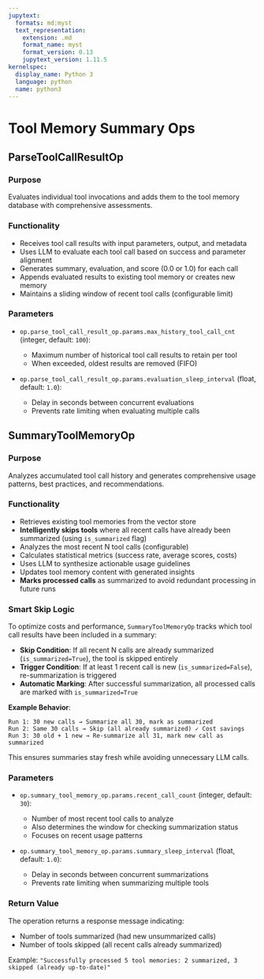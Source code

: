 ```yaml
---
jupytext:
  formats: md:myst
  text_representation:
    extension: .md
    format_name: myst
    format_version: 0.13
    jupytext_version: 1.11.5
kernelspec:
  display_name: Python 3
  language: python
  name: python3
---
```


# Tool Memory Summary Ops

## ParseToolCallResultOp

### Purpose

Evaluates individual tool invocations and adds them to the tool memory database with comprehensive assessments.

### Functionality

- Receives tool call results with input parameters, output, and metadata
- Uses LLM to evaluate each tool call based on success and parameter alignment
- Generates summary, evaluation, and score (0.0 or 1.0) for each call
- Appends evaluated results to existing tool memory or creates new memory
- Maintains a sliding window of recent tool calls (configurable limit)

### Parameters

- `op.parse_tool_call_result_op.params.max_history_tool_call_cnt` (integer, default: `100`):
  - Maximum number of historical tool call results to retain per tool
  - When exceeded, oldest results are removed (FIFO)

- `op.parse_tool_call_result_op.params.evaluation_sleep_interval` (float, default: `1.0`):
  - Delay in seconds between concurrent evaluations
  - Prevents rate limiting when evaluating multiple calls

## SummaryToolMemoryOp

### Purpose

Analyzes accumulated tool call history and generates comprehensive usage patterns, best practices, and recommendations.

### Functionality

- Retrieves existing tool memories from the vector store
- **Intelligently skips tools** where all recent calls have already been summarized (using `is_summarized` flag)
- Analyzes the most recent N tool calls (configurable)
- Calculates statistical metrics (success rate, average scores, costs)
- Uses LLM to synthesize actionable usage guidelines
- Updates tool memory content with generated insights
- **Marks processed calls** as summarized to avoid redundant processing in future runs

### Smart Skip Logic

To optimize costs and performance, `SummaryToolMemoryOp` tracks which tool call results have been included in a summary:

- **Skip Condition**: If all recent N calls are already summarized (`is_summarized=True`), the tool is skipped entirely
- **Trigger Condition**: If at least 1 recent call is new (`is_summarized=False`), re-summarization is triggered
- **Automatic Marking**: After successful summarization, all processed calls are marked with `is_summarized=True`

**Example Behavior**:
```
Run 1: 30 new calls → Summarize all 30, mark as summarized
Run 2: Same 30 calls → Skip (all already summarized) ✓ Cost savings
Run 3: 30 old + 1 new → Re-summarize all 31, mark new call as summarized
```

This ensures summaries stay fresh while avoiding unnecessary LLM calls.

### Parameters

- `op.summary_tool_memory_op.params.recent_call_count` (integer, default: `30`):
  - Number of most recent tool calls to analyze
  - Also determines the window for checking summarization status
  - Focuses on recent usage patterns

- `op.summary_tool_memory_op.params.summary_sleep_interval` (float, default: `1.0`):
  - Delay in seconds between concurrent summarizations
  - Prevents rate limiting when summarizing multiple tools

### Return Value

The operation returns a response message indicating:
- Number of tools summarized (had new unsummarized calls)
- Number of tools skipped (all recent calls already summarized)

Example: `"Successfully processed 5 tool memories: 2 summarized, 3 skipped (already up-to-date)"`


